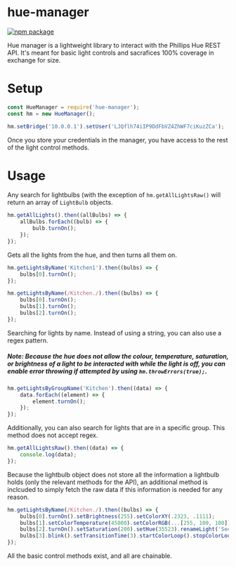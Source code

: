 # hue-manager

[![npm package](https://nodei.co/npm/hue-manager.png?downloads=true&downloadRank=true&stars=true)](https://nodei.co/npm/hue-manager/)

Hue manager is a lightweight library to interact with the Phillips Hue REST API. It's meant for basic light controls and sacrafices 100% coverage in exchange for size.

# Setup
```javascript
const HueManager = require('hue-manager');
const hm = new HueManager();

hm.setBridge('10.0.0.1').setUser('LJQflh74iIP9DdFbVZ4ZhWF7ciKuzZCa');
```
Once you store your credentials in the manager, you have access to the rest of the light control methods.

# Usage
Any search for lightbulbs (with the exception of `hm.getAllLightsRaw()` will return an array of `LightBulb` objects.

```javascript
hm.getAllLights().then((allBulbs) => {
    allBulbs.forEach((bulb) => {
        bulb.turnOn();
    });
});
```
Gets all the lights from the hue, and then turns all them on.
```javascript
hm.getLightsByName('Kitchen1').then((bulbs) => {
    bulbs[0].turnOn();
});

hm.getLightsByName(/Kitchen./).then((bulbs) => {
    bulbs[0].turnOn();
    bulbs[1].turnOn();
    bulbs[2].turnOn();
});
```
Searching for lights by name. Instead of using a string, you can also use a regex pattern. 
##### Note: Because the hue does not allow the colour, temperature, saturation, or brightness of a light to be interacted with while the light is off, you can enable error throwing if attempted by using `hm.throwErrors(true);`.

```javascript
hm.getLightsByGroupName('Kitchen').then((data) => {
    data.forEach((element) => {
        element.turnOn();
    });
});
```
Additionally, you can also search for lights that are in a specific group. This method does not accept regex.

```javascript
hm.getAllLightsRaw().then((data) => {
    console.log(data);
});
```
Because the lightbulb object does not store all the information a lightbulb holds (only the relevant methods for the API), an additional method is inclcuded to simply fetch the raw data if this information is needed for any reason.

```javascript
hm.getLightsByName(/Kitchen./).then((bulbs) => {
    bulbs[0].turnOn().setBrightness(255).setColorXY(.2323, .1111);
    bulbs[1].setColorTemperature(45000).setColorRGB(...[255, 100, 100]);
    bulbs[2].turnOn().setSaturation(200).setHue(35523).renameLight('Secret lightbulb name').blinkLong();
    bulbs[3].blink().setTransitionTime(3).startColorLoop().stopColorLoop();
});
```
All the basic control methods exist, and all are chainable.

